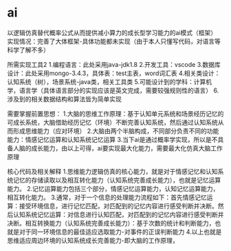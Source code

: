 # ai
以逻辑仿真替代概率公式从而提供减小算力的成长型学习能力的ai模式（框架）
实现情况：完善了大体框架-具体功能都未实现（由于本人只懂写代码，对语言等科学了解不多）

所需实现工具2
1.编程语言：此处采用java-jdk1.8
2.开发工具：vscode
3.数据库设计：此处采用mongo-3.4.3，具体表：test主表，word词汇表
4.相关类设计：认知系统（树），场景系统-java类，相关工具类
5.可能设计到的学科：计算机学，语言学（具体语言部分的实现应该是英文完成，需要较强规则性的语言）
6.涉及到的相关数据结构和算法皆为简单实现

需要掌握前置思想：
1.大脑的思维工作原理：基于认知单元系统和场景经历记忆的可成长系统，大脑借助经历记忆（环境）不断完善认知系统，然后通过认知系统从而形成思维能力（应对环境）
2.大脑由两个半脑构成，不同部分负责不同的功能能力：情感记忆运算和认知系统记忆运算
3.当下ai是通过概率学实现，所以是不具备人脑的成长能力，由以上可得，ai要实现最大化能力，需要最大化仿真大脑工作原理

核心代码及相关解释
1.思维能力逻辑仿真的核心能力，就是对于情感记忆和认知系统记忆的存储读取以及相互转化能力（认知系统完善成长能力），也就是记忆运算能力。
2.记忆运算能力包括三个部分，情感记忆运算能力，认知记忆运算能力，相互转化能力。
3.通常，对于一个信息的处理能力流程如下：首先情感记忆运算：接受环境信息，进行记忆匹配，对匹配到的记忆内容进行感受判断并决断。然后认知系统记忆运算：对信息进行认知匹配，对匹配到的记忆内容进行感受判断并决断。相互转换能力（认知系统完善成长能力）：基于次数的统计和判断能力，也就是对于同一环境信息的最佳适应选取能力-对事件的正误判断能力
4.以上也就是思维适应周边环境的认知系统成长完善能力-即大脑的工作原理，